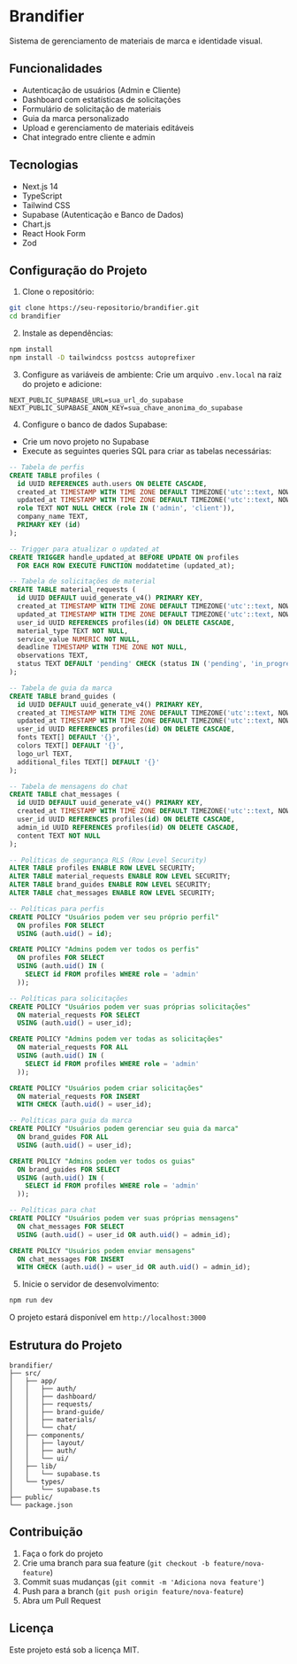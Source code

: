 # Brandifier

Sistema de gerenciamento de materiais de marca e identidade visual.

## Funcionalidades

- Autenticação de usuários (Admin e Cliente)
- Dashboard com estatísticas de solicitações
- Formulário de solicitação de materiais
- Guia da marca personalizado
- Upload e gerenciamento de materiais editáveis
- Chat integrado entre cliente e admin

## Tecnologias

- Next.js 14
- TypeScript
- Tailwind CSS
- Supabase (Autenticação e Banco de Dados)
- Chart.js
- React Hook Form
- Zod

## Configuração do Projeto

1. Clone o repositório:
```bash
git clone https://seu-repositorio/brandifier.git
cd brandifier
```

2. Instale as dependências:
```bash
npm install
npm install -D tailwindcss postcss autoprefixer
```

3. Configure as variáveis de ambiente:
Crie um arquivo `.env.local` na raiz do projeto e adicione:
```
NEXT_PUBLIC_SUPABASE_URL=sua_url_do_supabase
NEXT_PUBLIC_SUPABASE_ANON_KEY=sua_chave_anonima_do_supabase
```

4. Configure o banco de dados Supabase:
- Crie um novo projeto no Supabase
- Execute as seguintes queries SQL para criar as tabelas necessárias:

```sql
-- Tabela de perfis
CREATE TABLE profiles (
  id UUID REFERENCES auth.users ON DELETE CASCADE,
  created_at TIMESTAMP WITH TIME ZONE DEFAULT TIMEZONE('utc'::text, NOW()) NOT NULL,
  updated_at TIMESTAMP WITH TIME ZONE DEFAULT TIMEZONE('utc'::text, NOW()) NOT NULL,
  role TEXT NOT NULL CHECK (role IN ('admin', 'client')),
  company_name TEXT,
  PRIMARY KEY (id)
);

-- Trigger para atualizar o updated_at
CREATE TRIGGER handle_updated_at BEFORE UPDATE ON profiles
  FOR EACH ROW EXECUTE FUNCTION moddatetime (updated_at);

-- Tabela de solicitações de material
CREATE TABLE material_requests (
  id UUID DEFAULT uuid_generate_v4() PRIMARY KEY,
  created_at TIMESTAMP WITH TIME ZONE DEFAULT TIMEZONE('utc'::text, NOW()) NOT NULL,
  updated_at TIMESTAMP WITH TIME ZONE DEFAULT TIMEZONE('utc'::text, NOW()) NOT NULL,
  user_id UUID REFERENCES profiles(id) ON DELETE CASCADE,
  material_type TEXT NOT NULL,
  service_value NUMERIC NOT NULL,
  deadline TIMESTAMP WITH TIME ZONE NOT NULL,
  observations TEXT,
  status TEXT DEFAULT 'pending' CHECK (status IN ('pending', 'in_progress', 'completed'))
);

-- Tabela de guia da marca
CREATE TABLE brand_guides (
  id UUID DEFAULT uuid_generate_v4() PRIMARY KEY,
  created_at TIMESTAMP WITH TIME ZONE DEFAULT TIMEZONE('utc'::text, NOW()) NOT NULL,
  updated_at TIMESTAMP WITH TIME ZONE DEFAULT TIMEZONE('utc'::text, NOW()) NOT NULL,
  user_id UUID REFERENCES profiles(id) ON DELETE CASCADE,
  fonts TEXT[] DEFAULT '{}',
  colors TEXT[] DEFAULT '{}',
  logo_url TEXT,
  additional_files TEXT[] DEFAULT '{}'
);

-- Tabela de mensagens do chat
CREATE TABLE chat_messages (
  id UUID DEFAULT uuid_generate_v4() PRIMARY KEY,
  created_at TIMESTAMP WITH TIME ZONE DEFAULT TIMEZONE('utc'::text, NOW()) NOT NULL,
  user_id UUID REFERENCES profiles(id) ON DELETE CASCADE,
  admin_id UUID REFERENCES profiles(id) ON DELETE CASCADE,
  content TEXT NOT NULL
);

-- Políticas de segurança RLS (Row Level Security)
ALTER TABLE profiles ENABLE ROW LEVEL SECURITY;
ALTER TABLE material_requests ENABLE ROW LEVEL SECURITY;
ALTER TABLE brand_guides ENABLE ROW LEVEL SECURITY;
ALTER TABLE chat_messages ENABLE ROW LEVEL SECURITY;

-- Políticas para perfis
CREATE POLICY "Usuários podem ver seu próprio perfil"
  ON profiles FOR SELECT
  USING (auth.uid() = id);

CREATE POLICY "Admins podem ver todos os perfis"
  ON profiles FOR SELECT
  USING (auth.uid() IN (
    SELECT id FROM profiles WHERE role = 'admin'
  ));

-- Políticas para solicitações
CREATE POLICY "Usuários podem ver suas próprias solicitações"
  ON material_requests FOR SELECT
  USING (auth.uid() = user_id);

CREATE POLICY "Admins podem ver todas as solicitações"
  ON material_requests FOR ALL
  USING (auth.uid() IN (
    SELECT id FROM profiles WHERE role = 'admin'
  ));

CREATE POLICY "Usuários podem criar solicitações"
  ON material_requests FOR INSERT
  WITH CHECK (auth.uid() = user_id);

-- Políticas para guia da marca
CREATE POLICY "Usuários podem gerenciar seu guia da marca"
  ON brand_guides FOR ALL
  USING (auth.uid() = user_id);

CREATE POLICY "Admins podem ver todos os guias"
  ON brand_guides FOR SELECT
  USING (auth.uid() IN (
    SELECT id FROM profiles WHERE role = 'admin'
  ));

-- Políticas para chat
CREATE POLICY "Usuários podem ver suas próprias mensagens"
  ON chat_messages FOR SELECT
  USING (auth.uid() = user_id OR auth.uid() = admin_id);

CREATE POLICY "Usuários podem enviar mensagens"
  ON chat_messages FOR INSERT
  WITH CHECK (auth.uid() = user_id OR auth.uid() = admin_id);
```

5. Inicie o servidor de desenvolvimento:
```bash
npm run dev
```

O projeto estará disponível em `http://localhost:3000`

## Estrutura do Projeto

```
brandifier/
├── src/
│   ├── app/
│   │   ├── auth/
│   │   ├── dashboard/
│   │   ├── requests/
│   │   ├── brand-guide/
│   │   ├── materials/
│   │   └── chat/
│   ├── components/
│   │   ├── layout/
│   │   ├── auth/
│   │   └── ui/
│   ├── lib/
│   │   └── supabase.ts
│   └── types/
│       └── supabase.ts
├── public/
└── package.json
```

## Contribuição

1. Faça o fork do projeto
2. Crie uma branch para sua feature (`git checkout -b feature/nova-feature`)
3. Commit suas mudanças (`git commit -m 'Adiciona nova feature'`)
4. Push para a branch (`git push origin feature/nova-feature`)
5. Abra um Pull Request

## Licença

Este projeto está sob a licença MIT.
